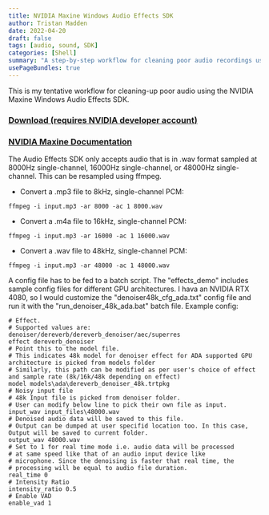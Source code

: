 ```yaml
---
title: NVIDIA Maxine Windows Audio Effects SDK
author: Tristan Madden
date: 2022-04-20
draft: false
tags: [audio, sound, SDK]
categories: [Shell]
summary: "A step-by-step workflow for cleaning poor audio recordings using NVIDIA Maxine Windows Audio Effects SDK with different sample rate configurations."
usePageBundles: true
---
```


This is my tentative workflow for cleaning-up poor audio using the NVIDIA Maxine Windows Audio Effects SDK.

<h3><a href="https://catalog.ngc.nvidia.com/orgs/nvidia/teams/maxine/resources/maxine_windows_audio_effects_sdk_ga/files">Download (requires NVIDIA developer account)</a></h3>
<h3><a href="https://docs.nvidia.com/deeplearning/maxine/audio-effects-sdk/index.html">NVIDIA Maxine Documentation</a></h3>

The Audio Effects SDK only accepts audio that is in .wav format sampled at 8000Hz single-channel, 16000Hz single-channel, or 48000Hz single-channel. This can be resampled using ffmpeg.

- Convert a .mp3 file to 8kHz, single-channel PCM:

```console
ffmpeg -i input.mp3 -ar 8000 -ac 1 8000.wav
```

- Convert a .m4a file to 16kHz, single-channel PCM:

```console
ffmpeg -i input.mp3 -ar 16000 -ac 1 16000.wav
```

- Convert a .wav file to 48kHz, single-channel PCM:

```console
ffmpeg -i input.mp3 -ar 48000 -ac 1 48000.wav
```

A config file has to be fed to a batch script. The "effects_demo" includes sample config files for different GPU architectures. I hava an NVIDIA RTX 4080, so I would customize the "denoiser48k_cfg_ada.txt" config file and run it with the "run_denoiser_48k_ada.bat" batch file. Example config:

```console
# Effect.
# Supported values are: denoiser/dereverb/dereverb_denoiser/aec/superres
effect dereverb_denoiser
# Point this to the model file.
# This indicates 48k model for denoiser effect for ADA supported GPU architecture is picked from models folder
# Similarly, this path can be modified as per user's choice of effect and sample rate (8k/16k/48k depending on effect)
model models\ada\dereverb_denoiser_48k.trtpkg
# Noisy input file
# 48k Input file is picked from denoiser folder. 
# User can modify below line to pick their own file as input.
input_wav input_files\48000.wav
# Denoised audio data will be saved to this file.
# Output can be dumped at user specifid location too. In this case, Output will be saved to current folder.
output_wav 48000.wav
# Set to 1 for real time mode i.e. audio data will be processed 
# at same speed like that of an audio input device like
# microphone. Since the denoising is faster that real time, the
# processing will be equal to audio file duration.
real_time 0
# Intensity Ratio
intensity_ratio 0.5
# Enable VAD
enable_vad 1
```